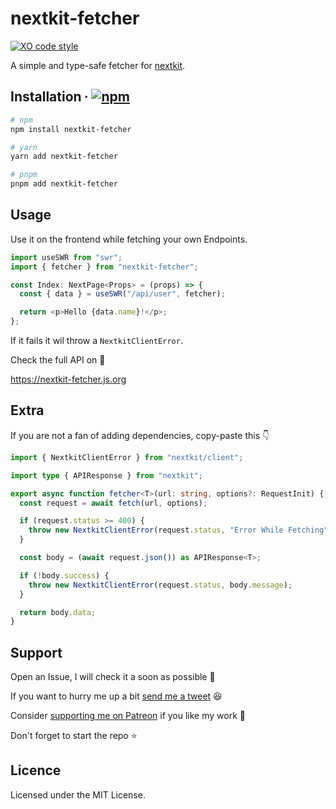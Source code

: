 # nextkit-fetcher

[![XO code style](https://img.shields.io/badge/code_style-XO-5ed9c7.svg)](https://github.com/xojs/xo)

A simple and type-safe fetcher for [nextkit](https://github.com/alii/nextkit).

## Installation ∙ [![npm](https://img.shields.io/npm/v/nextkit-fetcher?color=blue&style=flat-square)](https://www.npmjs.com/package/nextkit-fetcher)

```sh
# npm
npm install nextkit-fetcher

# yarn
yarn add nextkit-fetcher

# pnpm
pnpm add nextkit-fetcher
```

## Usage

Use it on the frontend while fetching your own Endpoints.

```ts
import useSWR from "swr";
import { fetcher } from "nextkit-fetcher";

const Index: NextPage<Props> = (props) => {
  const { data } = useSWR("/api/user", fetcher);

  return <p>Hello {data.name}!</p>;
};
```

If it fails it wil throw a `NextkitClientError`.

Check the full API on 📖

https://nextkit-fetcher.js.org

## Extra

If you are not a fan of adding dependencies, copy-paste this 👇

```ts
import { NextkitClientError } from "nextkit/client";

import type { APIResponse } from "nextkit";

export async function fetcher<T>(url: string, options?: RequestInit) {
  const request = await fetch(url, options);

  if (request.status >= 400) {
    throw new NextkitClientError(request.status, "Error While Fetching");
  }

  const body = (await request.json()) as APIResponse<T>;

  if (!body.success) {
    throw new NextkitClientError(request.status, body.message);
  }

  return body.data;
}
```

## Support

Open an Issue, I will check it a soon as possible 👀

If you want to hurry me up a bit
[send me a tweet](https://twitter.com/intent/tweet?text=%40UltiRequiem%20) 😆

Consider [supporting me on Patreon](https://patreon.com/UltiRequiem) if you like
my work 🚀

Don't forget to start the repo ⭐

## Licence

Licensed under the MIT License.
